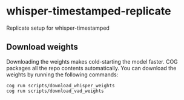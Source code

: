 # whisper-timestamped-replicate
Replicate setup for whisper-timestamped

## Download weights

Downloading the weights makes cold-starting the model faster. COG packages all the repo contents automatically.
You can download the weights by running the following commands:

```shell
cog run scripts/download_whisper_weights
cog run scripts/download_vad_weights
```